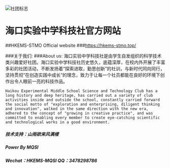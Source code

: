 ![社团标志](https://hkems-stmo.top/images/up_images/logo.png)
# 海口实验中学科技社官方网站
##HKEMS-STMO Official website
###https://hkems-stmo.top/

###关于我们:
###About us:
    海口实验中学科技社是由学生自发组织的科学技术类兴趣爱好社团。海口实验中学科技社历史悠久，底蕴深厚，在校内外开展了丰富多彩的社团活动，不断发扬着“探索进取，勤思创新”的社训，与新时代同向同行，坚持贯彻“在创造实践中成长”的理念，致力于让每一个社员都能在良好的环境下创作出令人眼前一亮的科技作品。
    
    Haikou Experimental Middle School Science and Technology Club has a long history and deep heritage, has carried out a variety of club activities inside and outside the school, constantly carried forward the social motto of "exploration and enterprising, diligent thinking and innovation", walked in the same direction with the new era, adhered to the concept of "growing in creative practice", and was committed to enabling every member to create eye-catching scientific and technological works in a good environment.
##### 技术支持：山雨欲来风满楼
##### Power By MQSI
##### Wechat：HKEMS-MQSI QQ：3478298786
